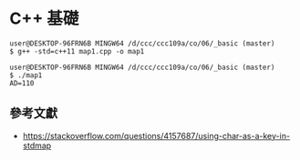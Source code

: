 # C++ 基礎

```
user@DESKTOP-96FRN6B MINGW64 /d/ccc/ccc109a/co/06/_basic (master)
$ g++ -std=c++11 map1.cpp -o map1

user@DESKTOP-96FRN6B MINGW64 /d/ccc/ccc109a/co/06/_basic (master)
$ ./map1
AD=110
```

## 參考文獻

* https://stackoverflow.com/questions/4157687/using-char-as-a-key-in-stdmap